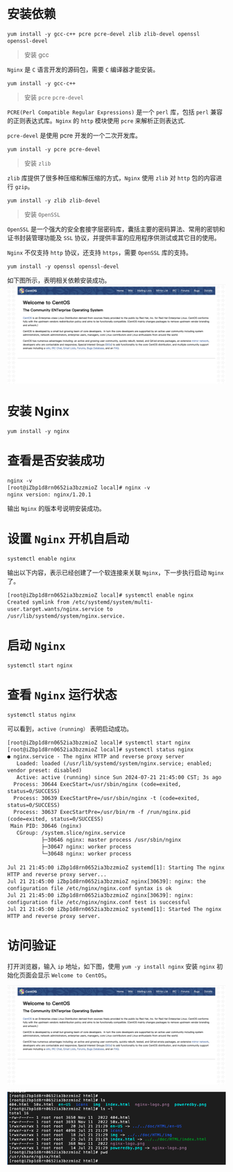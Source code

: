 # 安装依赖
```
yum install -y gcc-c++ pcre pcre-devel zlib zlib-devel openssl openssl-devel
```

> 安装 gcc

`Nginx` 是 `C` 语言开发的源码包，需要 `C` 编译器才能安装。

```
yum install -y gcc-c++
```

> 安装 `pcre` `pcre-devel`

`PCRE(Perl Compatible Regular Expressions)` 是一个 `perl` 库，包括 `perl` 兼容的正则表达式库。`Nginx` 的 `http` 模块使用 `pcre` 来解析正则表达式.

`pcre-devel` 是使用 pcre 开发的一个二次开发库。

```
yum install -y pcre pcre-devel
```

> 安装 `zlib`

`zlib` 库提供了很多种压缩和解压缩的方式，`Nginx` 使用 `zlib` 对 `http` 包的内容进行 `gzip`。

```
yum install -y zlib zlib-devel
```

> 安装 `OpenSSL`

`OpenSSL` 是一个强大的安全套接字层密码库，囊括主要的密码算法、常用的密钥和证书封装管理功能及 `SSL` 协议，并提供丰富的应用程序供测试或其它目的使用。

`Nginx` 不仅支持 `http` 协议，还支持 `https`，需要 `OpenSSL` 库的支持。

```
yum install -y openssl openssl-devel
```

如下图所示，表明相关依赖安装成功。
![](../images/nginx/nginx-03-1.png)

# 安装 Nginx

```
yum install -y nginx
```

# 查看是否安装成功

```
nginx -v
[root@iZbp1d8rn0652ia3bzzmioZ local]# nginx -v
nginx version: nginx/1.20.1
```

输出 `Nginx` 的版本号说明安装成功。

# 设置 `Nginx` 开机自启动

```
systemctl enable nginx
```

输出以下内容，表示已经创建了一个软连接来关联 `Nginx`，下一步执行启动 `Nginx` 了。

```
[root@iZbp1d8rn0652ia3bzzmioZ local]# systemctl enable nginx
Created symlink from /etc/systemd/system/multi-user.target.wants/nginx.service to /usr/lib/systemd/system/nginx.service.
```

# 启动 `Nginx`
```
systemctl start nginx
```

# 查看 `Nginx` 运行状态

```
systemctl status nginx
```
可以看到，`active（running）` 表明启动成功。

```
[root@iZbp1d8rn0652ia3bzzmioZ local]# systemctl start nginx
[root@iZbp1d8rn0652ia3bzzmioZ local]# systemctl status nginx
● nginx.service - The nginx HTTP and reverse proxy server
   Loaded: loaded (/usr/lib/systemd/system/nginx.service; enabled; vendor preset: disabled)
   Active: active (running) since Sun 2024-07-21 21:45:00 CST; 3s ago
  Process: 30644 ExecStart=/usr/sbin/nginx (code=exited, status=0/SUCCESS)
  Process: 30639 ExecStartPre=/usr/sbin/nginx -t (code=exited, status=0/SUCCESS)
  Process: 30637 ExecStartPre=/usr/bin/rm -f /run/nginx.pid (code=exited, status=0/SUCCESS)
 Main PID: 30646 (nginx)
   CGroup: /system.slice/nginx.service
           ├─30646 nginx: master process /usr/sbin/nginx
           ├─30647 nginx: worker process
           └─30648 nginx: worker process

Jul 21 21:45:00 iZbp1d8rn0652ia3bzzmioZ systemd[1]: Starting The nginx HTTP and reverse proxy server...
Jul 21 21:45:00 iZbp1d8rn0652ia3bzzmioZ nginx[30639]: nginx: the configuration file /etc/nginx/nginx.conf syntax is ok
Jul 21 21:45:00 iZbp1d8rn0652ia3bzzmioZ nginx[30639]: nginx: configuration file /etc/nginx/nginx.conf test is successful
Jul 21 21:45:00 iZbp1d8rn0652ia3bzzmioZ systemd[1]: Started The nginx HTTP and reverse proxy server.
```

# 访问验证
打开浏览器，输入 `ip` 地址，如下图，使用 `yum -y install nginx` 安装 `nginx` 初始化页面会显示 `Welcome to CentOS`。

![](../images/nginx/nginx-03-1.png)

![](../images/nginx/nginx-03-2.png)



